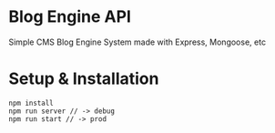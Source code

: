 # Blog Engine API
Simple CMS Blog Engine System made with Express, Mongoose, etc

# Setup & Installation
```
npm install
npm run server // -> debug
npm run start // -> prod
```
